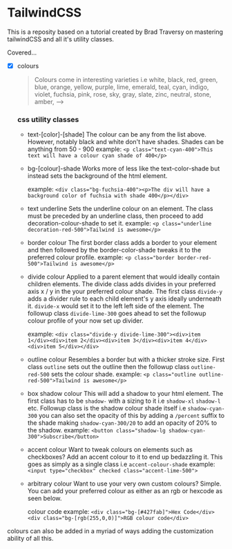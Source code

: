 # TailwindCSS

This is a reposity based on a tutorial created by Brad Traversy on mastering tailwindCSS and all it's utility classes.

Covered...
- [x] colours
    > Colours come in interesting varieties i.e white, black, red, green, blue, orange, yellow, purple, lime, emerald, teal, cyan, indigo, violet, fuchsia, pink, rose, sky, gray, slate, zinc, neutral, stone, amber,  -->

    ### css utility classes
    - text-[color]-[shade]
        The colour can be any from the list above. However, notably black and white don't have shades. Shades can be anything from 50 - 900
        example:
        `<p class="text-cyan-400">This text will have a colour cyan shade of 400</p>`

        
    - bg-[colour]-shade
        Works more of less like the text-color-shade but instead sets the background of the html element.

        example:
        `<div class="bg-fuchsia-400"><p>The div will have a background color of fuchsia with shade 400</p></div>`
    
    - text underline
        Sets the underline colour on an element.
        The class must be preceded by an underline class, then proceed to add decoration-colour-shade to set it.
        example:
        `<p class="underline decoration-red-500">Tailwind is awesome</p>`
    
    - border colour
        The first border class adds a border to your element and then followed by the border-color-shade tweaks it to the preferred colour profile.
        example:
        `<p class="border border-red-500">Tailwind is awesome</p>`

    - divide colour
        Applied to a parent element that would ideally contain children elements. The divide class adds divides in your preferred axis x / y in the your preferred colour shade.
        The first class `divide-y` adds a divider rule to each child element's y axis ideally underneath it.
        `divide-x` would set it to the left left side of the element.
        The followup class `divide-lime-300` goes ahead to set the followup colour profile of your now set up divider.

        example:
        `<div class="divide-y divide-lime-300"><div>item 1</div><div>item 2</div><div>item 3</div><div>item 4</div><div>item 5</div></div>`

    - outline colour
        Resembles a border but with a thicker stroke size. 
        First class `outline` sets out the outline then the followup class `outline-red-500` sets the colour shade.
        example:
        `<p class="outline outline-red-500">Tailwind is awesome</p>`
    - box shadow colour
        This will add a shadow to your html element. The first class has to be `shadow-` with a sizing to it i.e `shadow-xl` `shadow-l` etc.
        Followup class is the shadow colour shade itself i.e `shadow-cyan-300` you can also set the opacity of this by adding a `/percent` suffix to the shade making `shadow-cyan-300/20` to add an opacity of 20% to the shadow.
        example:
        `<button class="shadow-lg shadow-cyan-300">Subscribe</button>`
    - accent colour
        Want to tweak colours on elements such as checkboxes? Add an accent colour to it to end up bedazzling it.
        This goes as simply as a single class i.e `accent-colour-shade`
        example:
        `<input type="checkbox" checked class="accent-lime-500">`

    - arbitrary colour
        Want to use your very own custom colours?
        Simple.
        You can add your preferred colour as either as an rgb or hexcode as seen below.

        colour code example:
        `<div class="bg-[#427fab]">Hex Code</div> <div class="bg-[rgb(255,0,0)]">RGB colour code</div>`

colours can also be added in a myriad of ways adding the customization ability of all this.